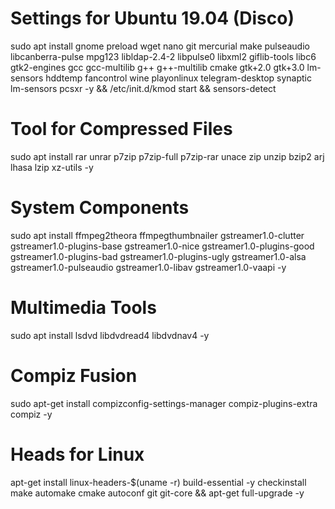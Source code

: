 # Settings for Ubuntu 19.04 (Disco)
   
   sudo apt install gnome preload wget nano git mercurial make pulseaudio libcanberra-pulse mpg123 libldap-2.4-2 libpulse0 libxml2 giflib-tools libc6 gtk2-engines gcc gcc-multilib g++ g++-multilib cmake gtk+2.0 gtk+3.0 lm-sensors hddtemp fancontrol wine playonlinux telegram-desktop synaptic lm-sensors pcsxr -y && /etc/init.d/kmod start && sensors-detect


# Tool for Compressed Files
   
   sudo apt install rar unrar p7zip p7zip-full p7zip-rar unace zip unzip bzip2 arj lhasa lzip xz-utils -y

# System Components

   sudo apt install ffmpeg2theora ffmpegthumbnailer gstreamer1.0-clutter gstreamer1.0-plugins-base gstreamer1.0-nice       gstreamer1.0-plugins-good gstreamer1.0-plugins-bad gstreamer1.0-plugins-ugly gstreamer1.0-alsa gstreamer1.0-pulseaudio  gstreamer1.0-libav gstreamer1.0-vaapi -y
   
# Multimedia Tools

   sudo apt install lsdvd libdvdread4 libdvdnav4 -y
 
# Compiz Fusion

   sudo apt-get install compizconfig-settings-manager compiz-plugins-extra compiz -y

# Heads for Linux

   apt-get install linux-headers-$(uname -r) build-essential -y checkinstall make automake cmake autoconf git git-core && apt-get full-upgrade -y
